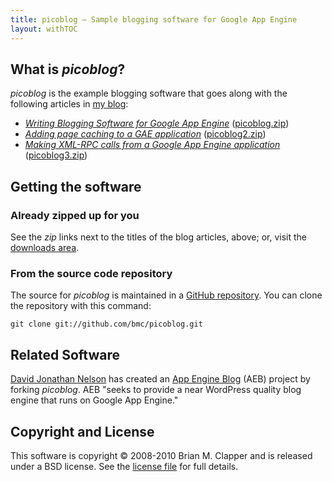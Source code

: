 ```yaml
---
title: picoblog — Sample blogging software for Google App Engine
layout: withTOC
---
```


## What is *picoblog*?

*picoblog* is the example blogging software that goes along with the
 following articles in [my blog][]:

* [*Writing Blogging Software for Google App Engine*][article1]
  ([picoblog.zip][])
* [*Adding page caching to a GAE application*][article2]
  ([picoblog2.zip][])
* [*Making XML-RPC calls from a Google App Engine application*][article3]
  ([picoblog3.zip][])
  
[my blog]: http://brizzled.clapper.org/
[article1]: http://brizzled.clapper.org/id/77
[article2]: http://brizzled.clapper.org/id/78
[article3]: http://brizzled.clapper.org/id/80
[picoblog.zip]: http://github.com/downloads/bmc/picoblog/picoblog.zip
[picoblog2.zip]: http://github.com/downloads/bmc/picoblog/picoblog2.zip
[picoblog3.zip]: http://github.com/downloads/bmc/picoblog/picoblog3.zip

## Getting the software

### Already zipped up for you

See the *zip* links next to the titles of the blog articles, above; or,
visit the [downloads area][].

[downloads area]: http://github.com/bmc/picoblog/downloads

### From the source code repository

The source for *picoblog* is maintained in a [GitHub repository][]. You can
clone the repository with this command:

    git clone git://github.com/bmc/picoblog.git

[GitHub repository]: http://github.com/bmc/picoblog

## Related Software

[David Jonathan Nelson][] has created an [App Engine Blog][AEB] (AEB)
project by forking *picoblog*. AEB "seeks to provide a near WordPress
quality blog engine that runs on Google App Engine."

[David Jonathan Nelson]: http://code.google.com/u/david.jonathan.nelson/
[AEB]: http://code.google.com/p/appengineblogsoftware/

## Copyright and License

This software is copyright &copy; 2008-2010 Brian M. Clapper and is released
under a BSD license. See the [license file][] for full details.

[license file]: license.html
